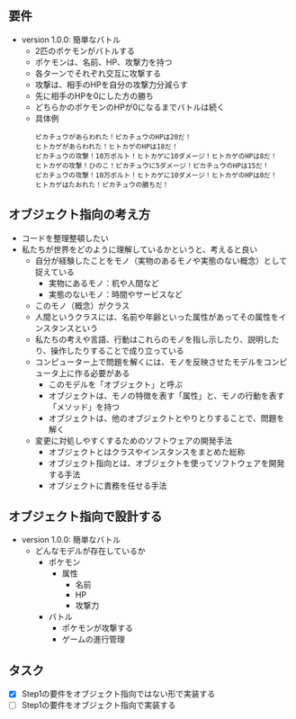 ## 要件

- version 1.0.0: 簡単なバトル
  - 2匹のポケモンがバトルする
  - ポケモンは、名前、HP、攻撃力を持つ
  - 各ターンでそれぞれ交互に攻撃する
  - 攻撃は、相手のHPを自分の攻撃力分減らす
  - 先に相手のHPを0にした方の勝ち
  - どちらかのポケモンのHPが0になるまでバトルは続く
  - 具体例
    ```
    ピカチュウがあらわれた！ピカチュウのHPは20だ！
    ヒトカゲがあらわれた！ヒトカゲのHPは18だ！
    ピカチュウの攻撃！10万ボルト！ヒトカゲに10ダメージ！ヒトカゲのHPは8だ！
    ヒトカゲの攻撃！ひのこ！ピカチュウに5ダメージ！ピカチュウのHPは15だ！
    ピカチュウの攻撃！10万ボルト！ヒトカゲに10ダメージ！ヒトカゲのHPは0だ！
    ヒトカゲはたおれた！ピカチュウの勝ちだ！
    ```

## オブジェクト指向の考え方
- コードを整理整頓したい
- 私たちが世界をどのように理解しているかというと、考えると良い
  - 自分が経験したことをモノ（実物のあるモノや実態のない概念）として捉えている
    - 実物にあるモノ：机や人間など
    - 実態のないモノ：時間やサービスなど
  - このモノ（概念）がクラス
  - 人間というクラスには、名前や年齢といった属性があってその属性をインスタンスという
  - 私たちの考えや言語、行動はこれらのモノを指し示したり、説明したり、操作したりすることで成り立っている
  - コンピューター上で問題を解くには、モノを反映させたモデルをコンピュータ上に作る必要がある
    - このモデルを「オブジェクト」と呼ぶ
    - オブジェクトは、モノの特徴を表す「属性」と、モノの行動を表す「メソッド」を持つ
    - オブジェクトは、他のオブジェクトとやりとりすることで、問題を解く
  - 変更に対処しやすくするためのソフトウェアの開発手法
    - オブジェクトとはクラスやインスタンスをまとめた総称
    - オブジェクト指向とは、オブジェクトを使ってソフトウェアを開発する手法
    - オブジェクトに責務を任せる手法

## オブジェクト指向で設計する
- version 1.0.0: 簡単なバトル
  - どんなモデルが存在しているか
    - ポケモン
      - 属性
        - 名前
        - HP
        - 攻撃力
    - バトル
      - ポケモンが攻撃する
      - ゲームの進行管理

## タスク
- [x] Step1の要件をオブジェクト指向ではない形で実装する
- [ ] Step1の要件をオブジェクト指向で実装する
